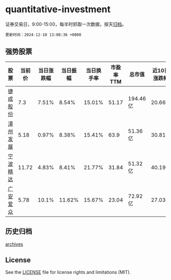 # quantitative-investment

证券交易日，9:00-15:00，每半时抓取一次数据，按天[归档](archives)。

`更新时间：2024-12-10 13:08:36 +0800`

## 强势股票

|股票|当前价|当日涨跌幅|当日振幅|当日换手率|市盈率TTM|总市值|近10日涨跌幅|
|----|----|----|----|----|----|----|----|
|[捷成股份](https://xueqiu.com/S/SZ300182)|7.3|7.51%|8.54%|15.01%|51.17|194.46亿|20.66%|
|[漳州发展](https://xueqiu.com/S/SZ000753)|5.18|0.97%|8.38%|15.41%|63.9|51.36亿|30.81%|
|[宁波精达](https://xueqiu.com/S/SH603088)|11.72|4.83%|8.41%|21.77%|31.84|51.32亿|40.19%|
|[广安爱众](https://xueqiu.com/S/SH600979)|5.78|10.1%|11.62%|15.67%|23.04|72.92亿|27.03%|

## 历史归档

[archives](archives)

## License

See the [LICENSE](LICENSE) file for license rights and limitations (MIT).